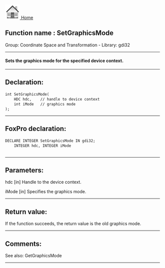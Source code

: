 [<img src="../../images/home.png"> Home ](https://github.com/VFPX/Win32API)  

## Function name : SetGraphicsMode
Group: Coordinate Space and Transformation - Library: gdi32    
***  


#### Sets the graphics mode for the specified device context.
***  


## Declaration:
```foxpro  
int SetGraphicsMode(
	HDC hdc,    // handle to device context
	int iMode   // graphics mode
);  
```  
***  


## FoxPro declaration:
```foxpro  
DECLARE INTEGER SetGraphicsMode IN gdi32;
	INTEGER hdc, INTEGER iMode
  
```  
***  


## Parameters:
hdc 
[in] Handle to the device context. 

iMode 
[in] Specifies the graphics mode.  
***  


## Return value:
If the function succeeds, the return value is the old graphics mode.  
***  


## Comments:
See also: GetGraphicsMode   
  
***  

